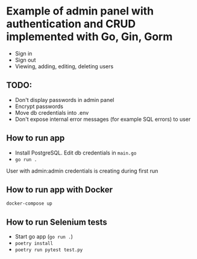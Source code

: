 # Example of admin panel with authentication and CRUD implemented with Go, Gin, Gorm

- Sign in
- Sign out
- Viewing, adding, editing, deleting users

## TODO:

- Don't display passwords in admin panel
- Encrypt passwords
- Move db credentials into .env
- Don't expose internal error messages (for example SQL errors) to user

## How to run app

* Install PostgreSQL. Edit db credentials in `main.go`
* `go run .`

User with admin:admin credentials is creating during first run

## How to run app with Docker

`docker-compose up`

## How to run Selenium tests

- Start go app (`go run .`)
- `poetry install`
- `poetry run pytest test.py`
